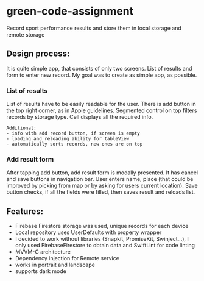 # green-code-assignment

Record sport performance results and store them in local storage and remote storage 

## Design process: 

It is quite simple app, that consists of only two screens. List of results and form to enter new record. My goal was to create as simple app, as possible.

###  List of results
List of results have to be easily readable for the user. There is add button in the top right corner, as in Apple guidelines. Segmented control on top filters records by storage type. Cell displays all the required info. 

    Additional:
    - info with add record button, if screen is empty
    - loading and reloading ability for tableView
    - automatically sorts records, new ones are on top

### Add result form
After tapping add button, add result form is modally presented. It has cancel and save buttons in navigation bar. User enters name, place (that could be improved by picking from map or by asking for users current location). Save button checks, if all the fields were filled, then saves result and reloads list.
    

## Features:

 - Firebase Firestore storage was used, unique records for each device 
 - Local repository uses UserDefaults with property wrapper
 - I decided to work without libraries (Snapkit, PromiseKit, Swinject...), I only used FirebaseFirestore to obtain data and SwiftLint for code linting
 - MVVM-C architecture
 - Dependency injection for Remote service
 - works in portrait and landscape
 - supports dark mode

